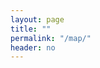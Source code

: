 ```yaml
---
layout: page
title: ""
permalink: "/map/"
header: no
---
```


<style>
.legend {
	text-align: left;
	line-height: 18px;
	color: #555;
	padding: 6px 8px;
	font: 16px/18px Arial, Helvetica, sans-serif;
	background: rgba(255,255,255,0.8);
	box-shadow: 0 0 15px rgba(0,0,0,0.2);
	border-radius: 5px;
}

.legend h4 {
    margin: 0 0 5px;
	color: #777;
}

.legend i {
	width: 18px;
	height: 18px;
	float: left;
	margin-right: 8px;
	opacity: 0.7;
}

.legend .circle {
	border-radius: 50%;
	width: 10px;
	height: 10px;
	margin-top: 8px;

}
</style>

<link rel="stylesheet" href="../assets/css/leaflet.css" />
<script src="../assets/js/leaflet.js"></script>
<script src="https://npmcdn.com/csv2geojson@latest/csv2geojson.js"></script>
<script src="../assets/js/jquery.js"></script>
<link href='../assets/css/leaflet.fullscreen.css' rel='stylesheet' />
<script src='../assets/js/leaflet.fullscreen.min.js'></script>


<div id="mapid" style="width: 600px%; height: 750px; z-index:0;"></div>
<script type="text/javascript">

	var mymap = L.map('mapid',{fullscreenControl: true }).setView([52, 13], 4);
	L.tileLayer('http://server.arcgisonline.com/ArcGIS/rest/services/World_Street_Map/MapServer/tile/{z}/{y}/{x}.jpg',
	{	maxZoom: 18,
		attribution: 'Tiles &copy; Esri &mdash; Source: Esri, DeLorme, NAVTEQ, USGS, Intermap, iPC, NRCAN, Esri Japan, METI, Esri China (Hong Kong), Esri (Thailand), TomTom, 2012',
		id: 'mapbox.streets'
	}).addTo(mymap);

	$(document).ready(function() {
    $.ajax({
        type: "GET",
        url: '../assets/data/sites.csv',
        dataType: "text",
        success: function(csvData) {makeGeoJSON(csvData);}
     });
	});

function makeGeoJSON(csvData) {
    csv2geojson.csv2geojson(csvData, {
        latfield: 'lat',
        lonfield: 'lng',
        delimiter: ','
    }, function(err, data) {
      console.log(data);
      
      L.geoJson(data, {
    	pointToLayer: function (feature, latlng) {
        return L.circleMarker(latlng,
             {
             radius: 6,
  			 fillColor: feature.properties.colour,
    		 color: "red",
    		 weight: 0,
    		 opacity: 1,
    		 fillOpacity: 0.5
    		 }
         );
        },
        onEachFeature: function (feature, layer) {
                layer.bindTooltip(
                 '<b>' + feature.properties.sitename + '</b>' +
                 '<br> short name: ' + feature.properties.shortname +
                 '<br> running time: ' + feature.properties.operation);
                layer.on('mouseover', function (e) {
           	 	 	this.openPopup();
        		});
        		layer.on('mouseout', function (e) {
            		this.closePopup();
        		});
        }
        }).addTo(mymap);
      
      
        });
}	
</script>
	

	
	